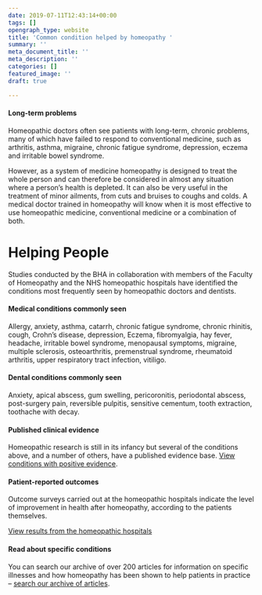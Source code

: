```yaml
---
date: 2019-07-11T12:43:14+00:00
tags: []
opengraph_type: website
title: 'Common condition helped by homeopathy '
summary: ''
meta_document_title: ''
meta_description: ''
categories: []
featured_image: ''
draft: true

---
```


#### **Long-term problems**

Homeopathic doctors often see patients with long-term, chronic problems, many of which have failed to respond to conventional medicine, such as arthritis, asthma, migraine, chronic fatigue syndrome, depression, eczema and irritable bowel syndrome.

However, as a system of medicine homeopathy is designed to treat the whole person and can therefore be considered in almost any situation where a person’s health is depleted. It can also be very useful in the treatment of minor ailments, from cuts and bruises to coughs and colds. A medical doctor trained in homeopathy will know when it is most effective to use homeopathic medicine, conventional medicine or a combination of both.

# **Helping People**

Studies conducted by the BHA in collaboration with members of the Faculty of Homeopathy and the NHS homeopathic hospitals have identified the conditions most frequently seen by homeopathic doctors and dentists.

#### **Medical conditions commonly seen**

Allergy, anxiety, asthma, catarrh, chronic fatigue syndrome, chronic rhinitis, cough, Crohn’s disease, depression, Eczema, fibromyalgia, hay fever, headache, irritable bowel syndrome, menopausal symptoms, migraine, multiple sclerosis, osteoarthritis, premenstrual syndrome, rheumatoid arthritis, upper respiratory tract infection, vitiligo.

#### **Dental conditions commonly seen**

Anxiety, apical abscess, gum swelling, pericoronitis, periodontal abscess, post-surgery pain, reversible pulpitis, sensitive cementum, tooth extraction, toothache with decay.

#### **Published clinical evidence**

Homeopathic research is still in its infancy but several of the conditions above, and a number of others, have a published evidence base. [View conditions with positive evidence](https://www.britishhomeopathic.org/evidence/conditions-with-overall-positive-evidence-for-homeopathy/).

#### **Patient-reported outcomes**

Outcome surveys carried out at the homeopathic hospitals indicate the level of improvement in health after homeopathy, according to the patients themselves.

[View results from the homeopathic hospitals](https://www.britishhomeopathic.org/evidence/results-from-the-homeopathic-hospitals/)

#### **Read about specific conditions**

You can search our archive of over 200 articles for information on specific illnesses and how homeopathy has been shown to help patients in practice – [search our archive of articles](https://www.britishhomeopathic.org/charity/how-we-can-help/articles/).